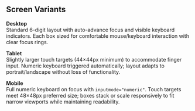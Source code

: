 ## Screen Variants

**Desktop**  
Standard 6-digit layout with auto-advance focus and visible keyboard indicators. Each box sized for comfortable mouse/keyboard interaction with clear focus rings.

**Tablet**  
Slightly larger touch targets (44×44px minimum) to accommodate finger input. Numeric keyboard triggered automatically; layout adapts to portrait/landscape without loss of functionality.

**Mobile**  
Full numeric keyboard on focus with `inputmode="numeric"`. Touch targets meet 48×48px preferred size; boxes stack or scale responsively to fit narrow viewports while maintaining readability.